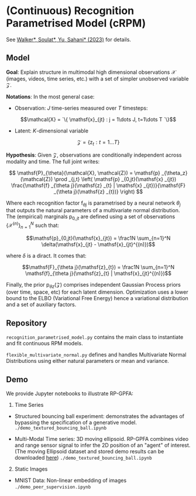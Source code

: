 
# (Continuous) Recognition Parametrised Model (cRPM)

See [Walker\*, Soulat\*, Yu, Sahani\* (2023)](https://arxiv.org/abs/2209.05661) for details.

## Model

**Goal**: Explain structure in multimodal high dimensional observations $\mathcal{X}$ (images, videos, time series, etc.) with a set of simpler unobserved variable $\mathcal{Z}$. 

**Notations**: In the most general case:  

$$ \text{ }$$

- Observation: $J$ time-series measured over $T$ timesteps:

$$\mathcal{X} = `\{ \mathsf{x}_{jt} : j = 1\dots J, t=1\dots T `\}$$

- Latent: $K$-dimensional variable

$$\mathcal{Z}=\{\mathsf{z}_t:t=1 \dots T\}$$

**Hypothesis**: Given $\mathcal{Z}$, observations are conditionally independent across modality and time. The full joint writes:

$$ \mathsf{P}_{\theta}(\mathcal{X}, \mathcal{Z}) = \mathsf{p} _{\theta_z}(\mathcal{Z}) \prod _{j,t} \left( \mathsf{p} _{0,jt}(\mathsf{x} _{jt}) \frac{\mathsf{f} _{\theta j}(\mathsf{z} _{t} | \mathsf{x} _{jt})}{\mathsf{F} _{\theta j}(\mathsf{z} _{t})} \right) $$


Where each recognition factor $\mathsf{f}_{\theta j}$ is parametrised by a neural network $\theta_j$ that outputs the natural parameters of a multivariate normal distribution. The (empirical) marginals $\mathsf{p}_{0,jt}$ are defined using a set of observations $\{ \mathcal{X}^{(n)} \}_{n=1}^N$ such that: 

$$\mathsf{p}_{0,jt}(\mathsf{x}_{jt}) = \frac1N \sum_{n=1}^N \delta(\mathsf{x}_{jt} - \mathsf{x}_{jt}^{(n)})$$

where $\delta$ is a diract. It comes that:

$$\mathsf{F}_{\theta j}(\mathsf{z}_{t}) = \frac1N \sum_{n=1}^N \mathsf{f}_{\theta j}(\mathsf{z}_{t} | \mathsf{x}_{jt}^{(n)})$$

Finally, the prior $\mathsf{p}_{\theta z}(\mathcal{Z})$ comprises independent Gaussian Process priors (over time, space, etc) for each latent dimension. Optimization uses a lower bound to the ELBO (Variational Free Energy) hence a variational distribution and a set of auxiliary factors.

## Repository

`recognition_parametrised_model.py` contains the main class to instantiate and fit continuous RPM models.

`flexible_multivariate_normal.py` defines and handles Multivariate Normal Distributions using either natural parameters or mean and variance.

## Demo

We provide Jupyter notebooks to illustrate RP-GPFA:

1) Time Series

- Structured bouncing ball experiment: demonstrates the advantages of bypassing the specification of a generative model. `./demo_textured_bouncing_ball.ipynb`


- Multi-Modal Time series: 3D moving ellipsoid. RP-GPFA combines video and range sensor signal to infer the 2D position of an "agent" of interest. (The moving Ellipsoid dataset and stored demo results can be downloaded [here](https://www.dropbox.com/sh/70yc801n3p64ke1/AAC3irVxD9p119N22J1qvqYYa?dl=0)) `./demo_textured_bouncing_ball.ipynb`

2) Static Images

- MNIST Data: Non-linear embedding of images `./demo_peer_supervision.ipynb`


